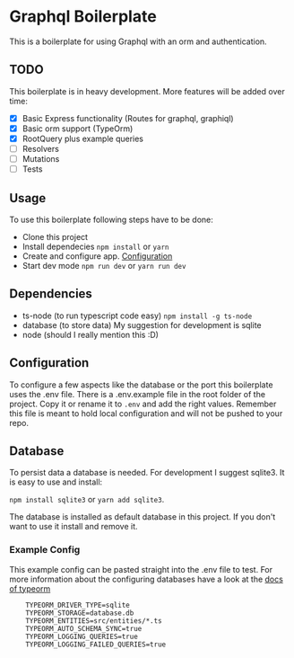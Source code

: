 # Graphql Boilerplate

This is a boilerplate for using Graphql with an orm and authentication.

## TODO

This boilerplate is in heavy development. More features will be added over time:

- [x] Basic Express functionality (Routes for graphql, graphiql)
- [x] Basic orm support (TypeOrm)
- [x] RootQuery plus example queries
- [ ] Resolvers
- [ ] Mutations
- [ ] Tests

## Usage

To use this boilerplate following steps have to be done:
- Clone this project
- Install dependecies `npm install` or `yarn`
- Create and configure app. [Configuration](#configuration)
- Start dev mode `npm run dev` or `yarn run dev`

## Dependencies

- ts-node (to run typescript code easy) `npm install -g ts-node`
- database (to store data) My suggestion for development is sqlite
- node (should I really mention this :D)

## Configuration

To configure a few aspects like the database or the port this boilerplate uses the .env file.
There is a .env.example file in the root folder of the project. Copy it or rename it to `.env` and add the right values.
Remember this file is meant to hold local configuration and will not be pushed to your repo.

## Database

To persist data a database is needed. For development I suggest sqlite3.
It is easy to use and install:

`npm install sqlite3` or `yarn add sqlite3`.

The database is installed as default database in this project. If you don't want to use it install and remove it.

### Example Config
This example config can be pasted straight into the .env file to test.
For more information about the configuring databases have a look at the [docs of typeorm](https://typeorm.github.io/connection.html#connection-environment-variables)
```
    TYPEORM_DRIVER_TYPE=sqlite
    TYPEORM_STORAGE=database.db
    TYPEORM_ENTITIES=src/entities/*.ts
    TYPEORM_AUTO_SCHEMA_SYNC=true
    TYPEORM_LOGGING_QUERIES=true
    TYPEORM_LOGGING_FAILED_QUERIES=true
```
